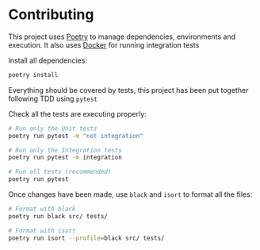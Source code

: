 # Contributing

This project uses [Poetry](https://python-poetry.org/) to manage dependencies, environments and execution.
It also uses [Docker](https://www.docker.com/) for running integration tests

Install all dependencies:
```bash
poetry install
```
Everything should be covered by tests, this project has been put together following TDD using `pytest`

Check all the tests are executing properly:
```bash
# Run only the Unit tests
poetry run pytest -m "not integration"

# Run only the Integration tests
poetry run pytest -m integration

# Run all tests (recommended)
poetry run pytest
```

Once changes have been made, use `black` and `isort` to format all the files:
```bash
# Format with black
poetry run black src/ tests/

# Format with isort
poetry run isort --profile=black src/ tests/
```